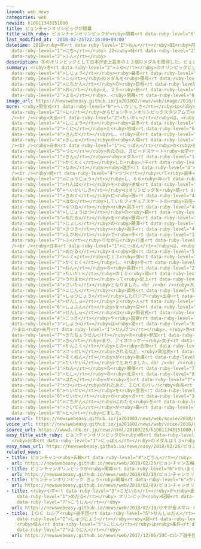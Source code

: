 ```yaml
---
layout: web_news
categories: web
newsid: k10011343151000
title: ピョンチャンオリンピックが閉幕
title_with_ruby: ピョンチャンオリンピックが<ruby>閉幕<rt data-ruby-level="6">へいまく</rt></ruby>
last_modified_at: '2018-02-25T22:16:00+09:00'
datetime: 2018<ruby>年<rt data-ruby-level="1">ねん</rt></ruby>02<ruby>月<rt data-ruby-level="1">がつ</rt></ruby>25<ruby>日<rt
  data-ruby-level="1">にち</rt></ruby> 22<ruby>時<rt data-ruby-level="2">じ</rt></ruby>16<ruby>分<rt
  data-ruby-level="2">ふん</rt></ruby>
description: 冬のオリンピックとして日本が史上最多の１３個のメダルを獲得した、ピョンチャンオリンピックが１７日間の日程を終え、２５日夜、閉幕しました。
summary: <ruby>冬<rt data-ruby-level="2">ふゆ</rt></ruby>のオリンピックとして<ruby>日本<rt data-ruby-level="1">にっぽん</rt></ruby>が<ruby>史上<rt
  data-ruby-level="4">しじょう</rt></ruby><ruby>最多<rt data-ruby-level="4">さいた</rt></ruby>の１３<ruby>個<rt
  data-ruby-level="5">こ</rt></ruby>のメダルを<ruby>獲得<rt data-ruby-level="7">かくとく</rt></ruby>した、ピョンチャンオリンピックが１７<ruby>日間<rt
  data-ruby-level="2">にちかん</rt></ruby>の<ruby>日程<rt data-ruby-level="5">にってい</rt></ruby>を<ruby>終<rt
  data-ruby-level="3">お</rt></ruby>え、２５<ruby>日<rt data-ruby-level="1">にち</rt></ruby><ruby>夜<rt
  data-ruby-level="2">よる</rt></ruby>、<ruby>閉幕<rt data-ruby-level="6">へいまく</rt></ruby>しました。
image_url: https://newswebeasy.github.io/ja201802/news/web/image/2018/02/25/K10011343151_1802252219_1802252221_01_02.jpg
more: <ruby>閉会式<rt data-ruby-level="6">へいかいしき</rt></ruby>は<ruby>今夜<rt data-ruby-level="2">こんや</rt></ruby>８<ruby>時<rt
  data-ruby-level="2">じ</rt></ruby>からピョンチャンオリンピックスタジアムで<ruby>行<rt data-ruby-level="2">おこな</rt></ruby>われました。<br
  /><br /><ruby>大会<rt data-ruby-level="2">たいかい</rt></ruby>は、<ruby>冬<rt data-ruby-level="2">ふゆ</rt></ruby>のオリンピックとして<ruby>史上<rt
  data-ruby-level="4">しじょう</rt></ruby><ruby>最多<rt data-ruby-level="4">さいた</rt></ruby>の９２の<ruby>国<rt
  data-ruby-level="2">くに</rt></ruby>と<ruby>地域<rt data-ruby-level="6">ちいき</rt></ruby>などが<ruby>参加<rt
  data-ruby-level="4">さんか</rt></ruby>し、<ruby>式<rt data-ruby-level="3">しき</rt></ruby>ではまず<ruby>旗手<rt
  data-ruby-level="4">きしゅ</rt></ruby>が<ruby>入場<rt data-ruby-level="2">にゅうじょう</rt></ruby>しました。<br
  /><br /><ruby>日本<rt data-ruby-level="1">にっぽん</rt></ruby>の<ruby>旗手<rt data-ruby-level="4">きしゅ</rt></ruby>を<ruby>務<rt
  data-ruby-level="5">つと</rt></ruby>めたのは、スピードスケート<ruby>女子<rt data-ruby-level="1">じょし</rt></ruby>５００メートルで<ruby>金<rt
  data-ruby-level="1">きん</rt></ruby><ruby>メダル<rt data-ruby-level="1">めだる</rt></ruby>を<ruby>獲得<rt
  data-ruby-level="7">かくとく</rt></ruby>した<ruby>小平<rt data-ruby-level="3">こだいら</rt></ruby><ruby>奈緒<rt
  data-ruby-level="7">なお</rt></ruby><ruby>選手<rt data-ruby-level="4">せんしゅ</rt></ruby>でした。<br
  /><br /><ruby>続<rt data-ruby-level="4">つづ</rt></ruby>いて<ruby>選手<rt data-ruby-level="4">せんしゅ</rt></ruby>たちが<ruby>入場<rt
  data-ruby-level="2">にゅうじょう</rt></ruby>し、６６<ruby>年<rt data-ruby-level="1">ねん</rt></ruby>ぶりの<ruby>連覇<rt
  data-ruby-level="7">れんぱ</rt></ruby>を<ruby>達成<rt data-ruby-level="4">たっせい</rt></ruby>し「<ruby>閉会式<rt
  data-ruby-level="6">へいかいしき</rt></ruby>はオリンピックを<ruby>感<rt data-ruby-level="3">かん</rt></ruby>じながら<ruby>記憶<rt
  data-ruby-level="7">きおく</rt></ruby>に<ruby>残<rt data-ruby-level="4">のこ</rt></ruby>したい」と<ruby>話<rt
  data-ruby-level="2">はな</rt></ruby>していたフィギュアスケートの<ruby>羽生<rt data-ruby-level="8">はにゅう</rt></ruby><ruby>結弦<rt
  data-ruby-level="7">ゆづる</rt></ruby><ruby>選手<rt data-ruby-level="4">せんしゅ</rt></ruby>や、<ruby>史上初<rt
  data-ruby-level="4">しじょうはつ</rt></ruby>の<ruby>銅<rt data-ruby-level="5">どう</rt></ruby><ruby>メダル<rt
  data-ruby-level="5">めだる</rt></ruby>を<ruby>獲得<rt data-ruby-level="7">かくとく</rt></ruby>したカーリング<ruby>女子<rt
  data-ruby-level="1">じょし</rt></ruby>の<ruby>藤澤<rt data-ruby-level="8">ふじさわ</rt></ruby><ruby>五月<rt
  data-ruby-level="8">さつき</rt></ruby><ruby>選手<rt data-ruby-level="4">せんしゅ</rt></ruby>などが、<ruby>笑顔<rt
  data-ruby-level="7">えがお</rt></ruby>で<ruby>手<rt data-ruby-level="1">て</rt></ruby>を<ruby>振<rt
  data-ruby-level="7">ふ</rt></ruby>りながら<ruby>行進<rt data-ruby-level="3">こうしん</rt></ruby>しました。<br
  /><br /><ruby>日本<rt data-ruby-level="1">にっぽん</rt></ruby>は、<ruby>金<rt data-ruby-level="1">きん</rt></ruby><ruby>メダル<rt
  data-ruby-level="1">めだる</rt></ruby>４<ruby>個<rt data-ruby-level="5">こ</rt></ruby>を<ruby>含<rt
  data-ruby-level="7">ふく</rt></ruby>む１３<ruby>個<rt data-ruby-level="5">こ</rt></ruby>のメダルを<ruby>獲得<rt
  data-ruby-level="7">かくとく</rt></ruby>し、<ruby>冬<rt data-ruby-level="2">ふゆ</rt></ruby>のオリンピックでは１９９８<ruby>年<rt
  data-ruby-level="1">ねん</rt></ruby>の<ruby>長野<rt data-ruby-level="2">ながの</rt></ruby><ruby>大会<rt
  data-ruby-level="2">たいかい</rt></ruby>の１０<ruby>個<rt data-ruby-level="5">こ</rt></ruby>を<ruby>上回<rt
  data-ruby-level="2">うわまわ</rt></ruby>って<ruby>史上<rt data-ruby-level="4">しじょう</rt></ruby><ruby>最多<rt
  data-ruby-level="4">さいた</rt></ruby>となりました。<br /><br /><ruby>大会<rt data-ruby-level="2">たいかい</rt></ruby>では、「ＯＡＲ」＝<ruby>個人<rt
  data-ruby-level="5">こじん</rt></ruby><ruby>資格<rt data-ruby-level="5">しかく</rt></ruby>で<ruby>出場<rt
  data-ruby-level="2">しゅつじょう</rt></ruby>したロシア<ruby>出身<rt data-ruby-level="3">しゅっしん</rt></ruby>の<ruby>選手<rt
  data-ruby-level="4">せんしゅ</rt></ruby>２<ruby>人<rt data-ruby-level="1">にん</rt></ruby>がドーピングで<ruby>処分<rt
  data-ruby-level="6">しょぶん</rt></ruby>を<ruby>受<rt data-ruby-level="3">う</rt></ruby>けたため、ＯＡＲの<ruby>選手<rt
  data-ruby-level="4">せんしゅ</rt></ruby>は<ruby>閉会式<rt data-ruby-level="6">へいかいしき</rt></ruby>でも<ruby>国旗<rt
  data-ruby-level="4">こっき</rt></ruby>や<ruby>国歌<rt data-ruby-level="2">こっか</rt></ruby>の<ruby>使用<rt
  data-ruby-level="3">しよう</rt></ruby>は<ruby>認<rt data-ruby-level="6">みと</rt></ruby>められませんでした。<br
  />また<ruby>先月<rt data-ruby-level="1">せんげつ</rt></ruby>、<ruby>急<rt data-ruby-level="3">きゅう</rt></ruby>きょ<ruby>北朝鮮<rt
  data-ruby-level="7">きたちょうせん</rt></ruby>の<ruby>参加<rt data-ruby-level="4">さんか</rt></ruby>が<ruby>決<rt
  data-ruby-level="3">き</rt></ruby>まり、アイスホッケー<ruby>女子<rt data-ruby-level="1">じょし</rt></ruby>で<ruby>韓国<rt
  data-ruby-level="7">かんこく</rt></ruby>との<ruby>合同<rt data-ruby-level="2">ごうどう</rt></ruby>チームが<ruby>結成<rt
  data-ruby-level="4">けっせい</rt></ruby>されるなど、<ruby>政治的<rt data-ruby-level="5">せいじてき</rt></ruby>な<ruby>側面<rt
  data-ruby-level="4">そくめん</rt></ruby>が<ruby>色濃<rt data-ruby-level="7">いろこ</rt></ruby>くあらわれた<ruby>大会<rt
  data-ruby-level="2">たいかい</rt></ruby>でもありました。<br /><br /><ruby>閉会式<rt data-ruby-level="6">へいかいしき</rt></ruby>では、２０２２<ruby>年<rt
  data-ruby-level="1">ねん</rt></ruby>の<ruby>開催<rt data-ruby-level="7">かいさい</rt></ruby><ruby>都市<rt
  data-ruby-level="3">とし</rt></ruby>の<ruby>北京<rt data-ruby-level="8">ぺきん</rt></ruby>に、オリンピックの<ruby>旗<rt
  data-ruby-level="4">はた</rt></ruby>が<ruby>引<rt data-ruby-level="7">ひ</rt></ruby>き<ruby>継<rt
  data-ruby-level="7">つ</rt></ruby>がれたあと、ＩＯＣのバッハ<ruby>会長<rt data-ruby-level="2">かいちょう</rt></ruby>が<ruby>閉会<rt
  data-ruby-level="6">へいかい</rt></ruby>を<ruby>宣言<rt data-ruby-level="6">せんげん</rt></ruby>して、<ruby>聖火<rt
  data-ruby-level="6">せいか</rt></ruby>が<ruby>消<rt data-ruby-level="3">き</rt></ruby>え、１７<ruby>日間<rt
  data-ruby-level="2">にちかん</rt></ruby>にわたる<ruby>冬<rt data-ruby-level="2">ふゆ</rt></ruby>の<ruby>祭典<rt
  data-ruby-level="4">さいてん</rt></ruby>が<ruby>幕<rt data-ruby-level="6">まく</rt></ruby>を<ruby>閉<rt
  data-ruby-level="6">と</rt></ruby>じました。
movie_url: https://newswebeasy.github.io/ja201802/news/web/movie/2018/02/25/k10011343151_201802252306_201802252308.mp4
voice_url: https://newswebeasy.github.io/ja201802/news/web/voice/2018/02/25/k10011343151_201802252306_201802252308.mp3
source_url: https://www3.nhk.or.jp/news/html/20180225/k10011343151000.html
easy_title_with_ruby: ピョンチャンオリンピックが<ruby>終<rt data-ruby-level="3">お</rt></ruby>わる
  <ruby>日本<rt data-ruby-level="1">にっぽん</rt></ruby>のメダルは１３<ruby>個<rt data-ruby-level="5">こ</rt></ruby>
easy_news_url: https://newswebeasy.github.io/news/easy/2018/02/26/ピョンチャンオリンピックが終わる-日本のメダルは13個
related_news:
- title: ピョンチャン<ruby>五輪<rt data-ruby-level="4">ごりん</rt></ruby> きょう<ruby>閉幕<rt data-ruby-level="6">へいまく</rt></ruby>
  url: https://newswebeasy.github.io/news/web/2018/02/25/ピョンチャン五輪-きょう閉幕
- title: ピョンチャンオリンピックが<ruby>開幕<rt data-ruby-level="6">かいまく</rt></ruby>
  url: https://newswebeasy.github.io/news/web/2018/02/10/ピョンチャンオリンピックが開幕
- title: ピョンチャンオリンピック きょう<ruby>開幕<rt data-ruby-level="6">かいまく</rt></ruby>
  url: https://newswebeasy.github.io/news/web/2018/02/09/ピョンチャンオリンピック-きょう開幕
- title: <ruby>小平<rt data-ruby-level="3">こだいら</rt></ruby>が<ruby>金<rt data-ruby-level="1">きん</rt></ruby><ruby>メダル<rt
    data-ruby-level="1">めだる</rt></ruby> オリンピック<ruby>記録<rt data-ruby-level="4">きろく</rt></ruby>も<ruby>更新<rt
    data-ruby-level="7">こうしん</rt></ruby>
  url: https://newswebeasy.github.io/news/web/2018/02/18/小平が金メダル-オリンピック記録も更新
- title: ＩＯＣ ロシア<ruby>選手団<rt data-ruby-level="5">せんしゅだん</rt></ruby>の<ruby>五輪<rt data-ruby-level="4">ごりん</rt></ruby><ruby>出場<rt
    data-ruby-level="2">しゅつじょう</rt></ruby><ruby>認<rt data-ruby-level="6">みと</rt></ruby>めず
    <ruby>個人<rt data-ruby-level="5">こじん</rt></ruby>は<ruby>条件<rt data-ruby-level="5">じょうけん</rt></ruby>つきで<ruby>容認<rt
    data-ruby-level="7">ようにん</rt></ruby>
  url: https://newswebeasy.github.io/news/web/2017/12/06/IOC-ロシア選手団の五輪出場認めず-個人は条件つきで容認
...
```

